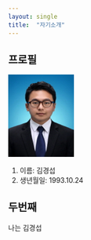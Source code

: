 ```yaml
---
layout: single
title:  "자기소개"
---
```


## 프로필

​                                                                 <img src="../images/2021-03-21-first/112-16545168759201.jpg" alt="112" style="zoom: 67%;" /> 

1. 이름: 김경섭
2. 생년월일: 1993.10.24





## 두번째





나는 김경섭

